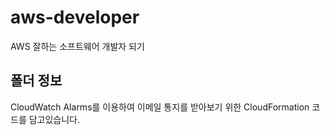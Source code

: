 # aws-developer
AWS 잘하는 소프트웨어 개발자 되기

## 폴더 정보
<!-- 必須事項 -->
CloudWatch Alarms를 이용하여 이메일 통지를 받아보기 위한 CloudFormation 코드를 담고있습니다.
